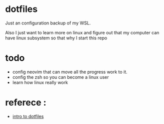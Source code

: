 # dotfiles
Just an configuration backup of my WSL.

Also I just want to learn more on linux and figure out that my computer can have linux subsystem so that why I start this repo

# todo 
- config neovim that can move all the progress work to it.
- config the zsh so you can become a linux user
- learn how linux really work

# referece :

- [intro to dotfiles](https://dev.to/jogendra/intro-to-dotfiles-4bb8)

